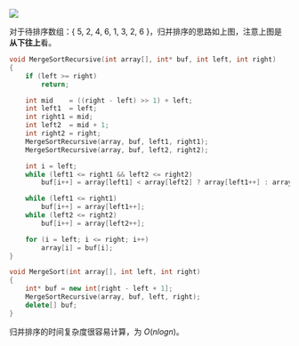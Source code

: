 
![](https://resource.ethsonliu.com/image/20191018_01.png)

对于待排序数组：{ 5, 2, 4, 6, 1, 3, 2, 6 }，归并排序的思路如上图，注意上图是**从下往上**看。

```c++
void MergeSortRecursive(int array[], int* buf, int left, int right)
{
	if (left >= right)
		return;

	int mid    = ((right - left) >> 1) + left;
	int left1  = left;
	int right1 = mid;
	int left2  = mid + 1;
	int right2 = right;
	MergeSortRecursive(array, buf, left1, right1);
	MergeSortRecursive(array, buf, left2, right2);

	int i = left;
	while (left1 <= right1 && left2 <= right2)
		buf[i++] = array[left1] < array[left2] ? array[left1++] : array[left2++];

	while (left1 <= right1)
		buf[i++] = array[left1++];
	while (left2 <= right2)
		buf[i++] = array[left2++];

	for (i = left; i <= right; i++)
		array[i] = buf[i];
}

void MergeSort(int array[], int left, int right)
{
	int* buf = new int[right - left + 1];
	MergeSortRecursive(array, buf, left, right);
	delete[] buf;
}
```

归并排序的时间复杂度很容易计算，为 $O(nlogn)$。